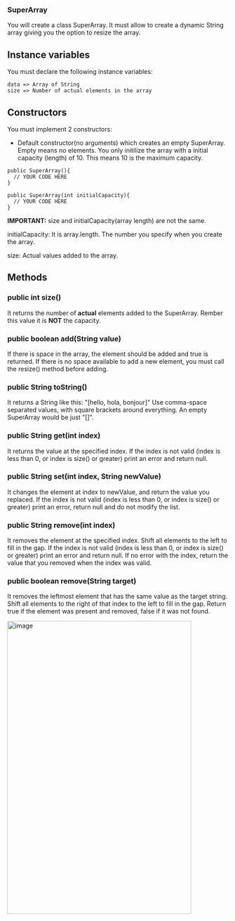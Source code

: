 ### SuperArray

You will create a class SuperArray. It must allow to create a dynamic String array giving you the option to resize the array.

## Instance variables

You must declare the following instance variables:

```
data => Array of String
size => Number of actual elements in the array
```

## Constructors

You must implement 2 constructors:

- Default constructor(no arguments) which creates an empty SuperArray. Empty means no elements. You only initilize the array with a initial capacity (length) of 10. This means 10 is the maximum capacity.

```
public SuperArray(){  
  // YOUR CODE HERE
}
```

```
public SuperArray(int initialCapacity){  
  // YOUR CODE HERE
}
```


**IMPORTANT:** size and initialCapacity(array length) are not the same.

initialCapacity: It is array.length. The number you specify when you create the array.

size: Actual values added to the array.


## Methods

### public int size()

It returns the number of **actual** elements added to the SuperArray. Rember this value it is **NOT** the capacity. 

### public boolean add(String value)

If there is space in the array, the element should be added and true is returned.
If there is no space available to add a new element, you must call the resize() method before adding. 

### public String toString()
  
It returns a String like this: "[hello, hola, bonjour]"
Use comma-space separated values, with square brackets around everything. An empty SuperArray would be just "[]".

### public String get(int index)
  
It returns the value at the specified index. If the index is not valid (index is less than 0, or index is size() or greater) print an error and return null. 

### public String set(int index, String newValue)
  
It changes the element at index to newValue, and return the value you replaced. If the index is not valid (index is less than 0, or index is size() or greater) print an error, return null and do not modify the list. 

### public String remove(int index)

It removes the element at the specified index. Shift all elements to the left to fill in the gap. If the index is not valid (index is less than 0, or index is size() or greater) print an error and return null. If no error with the index, return the value that you removed when the index was valid. 
 
### public boolean remove(String target)

It removes the leftmost element that has the same value as the target string. Shift all elements to the right of that index to the left to fill in the gap. Return true if the element was present and removed, false if it was not found. 

<img width="419" height="666" alt="image" src="https://github.com/user-attachments/assets/7d78196a-ddb1-4542-99ea-a18fe7464803" />


